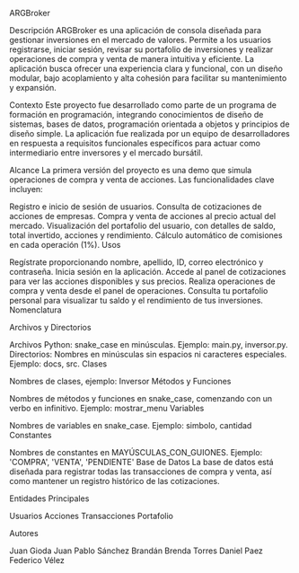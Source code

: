 ARGBroker

Descripción
ARGBroker es una aplicación de consola diseñada para gestionar inversiones en el mercado de valores. Permite a los usuarios registrarse, iniciar sesión, revisar su portafolio de inversiones y realizar operaciones de compra y venta de manera intuitiva y eficiente. La aplicación busca ofrecer una experiencia clara y funcional, con un diseño modular, bajo acoplamiento y alta cohesión para facilitar su mantenimiento y expansión.

Contexto
Este proyecto fue desarrollado como parte de un programa de formación en programación, integrando conocimientos de diseño de sistemas, bases de datos, programación orientada a objetos y principios de diseño simple. La aplicación fue realizada por un equipo de desarrolladores en respuesta a requisitos funcionales específicos para actuar como intermediario entre inversores y el mercado bursátil.

Alcance
La primera versión del proyecto es una demo que simula operaciones de compra y venta de acciones. Las funcionalidades clave incluyen:

Registro e inicio de sesión de usuarios.
Consulta de cotizaciones de acciones de empresas.
Compra y venta de acciones al precio actual del mercado.
Visualización del portafolio del usuario, con detalles de saldo, total invertido, acciones y rendimiento.
Cálculo automático de comisiones en cada operación (1%).
Usos

Regístrate proporcionando nombre, apellido, ID, correo electrónico y contraseña.
Inicia sesión en la aplicación.
Accede al panel de cotizaciones para ver las acciones disponibles y sus precios.
Realiza operaciones de compra y venta desde el panel de operaciones.
Consulta tu portafolio personal para visualizar tu saldo y el rendimiento de tus inversiones.
Nomenclatura

Archivos y Directorios

Archivos Python: snake_case en minúsculas. Ejemplo: main.py, inversor.py.
Directorios: Nombres en minúsculas sin espacios ni caracteres especiales. Ejemplo: docs, src.
Clases

Nombres de clases, ejemplo: Inversor
Métodos y Funciones

Nombres de métodos y funciones en snake_case, comenzando con un verbo en infinitivo. Ejemplo: mostrar_menu
Variables

Nombres de variables en snake_case. Ejemplo: simbolo, cantidad
Constantes

Nombres de constantes en MAYÚSCULAS_CON_GUIONES. Ejemplo: 'COMPRA', 'VENTA', 'PENDIENTE'
Base de Datos
La base de datos está diseñada para registrar todas las transacciones de compra y venta, así como mantener un registro histórico de las cotizaciones.

Entidades Principales

Usuarios
Acciones
Transacciones
Portafolio

Autores

Juan Gioda
Juan Pablo Sánchez Brandán
Brenda Torres
Daniel Paez
Federico Vélez
